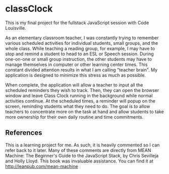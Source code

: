 # classClock
This is my final project for the fullstack JavaScript session with Code Louisville. 

As an elementary classroom teacher, I was constantly trying to remember various scheduled activities for individual students, small groups, and the whole class. While teaching a reading group, for example, I may have to stop and remind a student to head to an ESL or Speech session. During one-on-one or small group instruction, the other students may have to manage themselves in computer or other learning center times. This constant divided attention results in what I am calling "teacher brain". My application is designed to minimize this stress as much as possible.

When complete, the application will allow a teacher to input all the scheduled reminders they wish to track. Then, they can open the browser window and leave Class Clock running in the background while normal activities continue. At the scheduled times, a reminder will popup on the screen, reminding students what they need to do. The goal is to allow teachers to concentrate more on the task at hand and allow students to take more ownership for their own daily routine and time commitments.

## References

This is a learning project for me. As such, it is heavily commented so I can refer back to it later. Many of these comments are directly from MEAN Machine: The Beginner's Guide to the JavaScript Stack, by Chris Sevilleja and Holly Lloyd. This book was invaluable assistance. You can find it at http://leanpub.com/mean-machine
